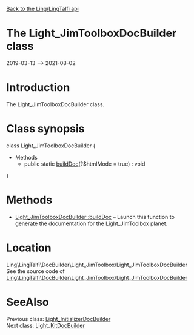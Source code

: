 [Back to the Ling/LingTalfi api](https://github.com/lingtalfi/LingTalfi/blob/master/doc/api/Ling/LingTalfi.md)



The Light_JimToolboxDocBuilder class
================
2019-03-13 --> 2021-08-02






Introduction
============

The Light_JimToolboxDocBuilder class.



Class synopsis
==============


class <span class="pl-k">Light_JimToolboxDocBuilder</span>  {

- Methods
    - public static [buildDoc](https://github.com/lingtalfi/LingTalfi/blob/master/doc/api/Ling/LingTalfi/DocBuilder/Light_JimToolbox/Light_JimToolboxDocBuilder/buildDoc.md)(?$htmlMode = true) : void

}






Methods
==============

- [Light_JimToolboxDocBuilder::buildDoc](https://github.com/lingtalfi/LingTalfi/blob/master/doc/api/Ling/LingTalfi/DocBuilder/Light_JimToolbox/Light_JimToolboxDocBuilder/buildDoc.md) &ndash; Launch this function to generate the documentation for the Light_JimToolbox planet.





Location
=============
Ling\LingTalfi\DocBuilder\Light_JimToolbox\Light_JimToolboxDocBuilder<br>
See the source code of [Ling\LingTalfi\DocBuilder\Light_JimToolbox\Light_JimToolboxDocBuilder](https://github.com/lingtalfi/LingTalfi/blob/master/DocBuilder/Light_JimToolbox/Light_JimToolboxDocBuilder.php)



SeeAlso
==============
Previous class: [Light_InitializerDocBuilder](https://github.com/lingtalfi/LingTalfi/blob/master/doc/api/Ling/LingTalfi/DocBuilder/Light_Initializer/Light_InitializerDocBuilder.md)<br>Next class: [Light_KitDocBuilder](https://github.com/lingtalfi/LingTalfi/blob/master/doc/api/Ling/LingTalfi/DocBuilder/Light_Kit/Light_KitDocBuilder.md)<br>
